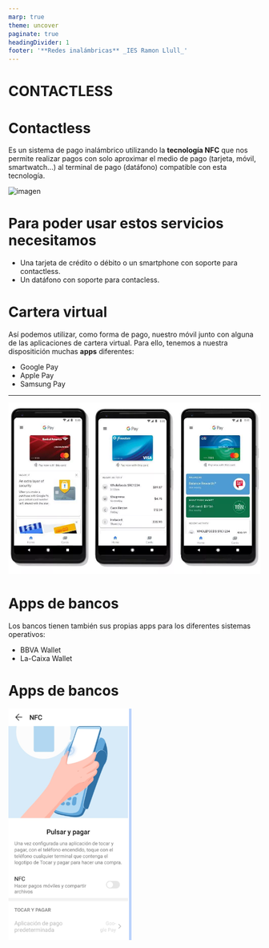 ```yaml
---
marp: true
theme: uncover
paginate: true
headingDivider: 1
footer: '**Redes inalámbricas** _IES Ramon Llull_'
---
```


# <!-- fit --> CONTACTLESS

<!-- _class: invert-->

# Contactless

Es un sistema de pago inalámbrico utilizando la **tecnología NFC** que nos permite realizar pagos con solo aproximar el medio de pago (tarjeta, móvil, smartwatch...) al terminal de pago (datáfono) compatible con esta tecnología.

![imagen](img/2020-04-20-08-57-04.png)

# Para poder usar estos servicios necesitamos

- Una tarjeta de crédito o débito o un smartphone con soporte para contactless.
- Un datáfono con soporte para contacless.

# Cartera virtual

Así podemos utilizar, como forma de pago, nuestro móvil junto con alguna de las aplicaciones   de   cartera   virtual. Para ello, tenemos a nuestra dispositición muchas **apps** diferentes:

- Google Pay
- Apple Pay
- Samsung Pay

---

![width:70%](img/2020-04-01-12-01-25.png)

# Apps de bancos

Los bancos tienen también sus propias apps para los diferentes sistemas operativos:

- BBVA Wallet
- La-Caixa Wallet

# Apps de bancos

![imagen](img/2020-05-06-10-12-30.png)